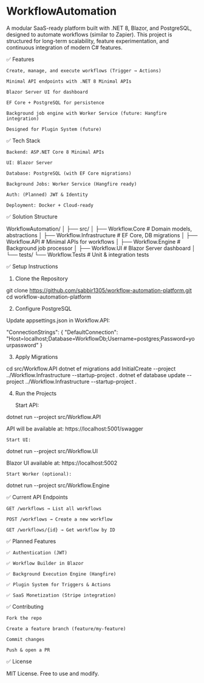# WorkflowAutomation


A modular SaaS-ready platform built with .NET 8, Blazor, and PostgreSQL, designed to automate workflows (similar to Zapier). 
This project is structured for long-term scalability, feature experimentation, and continuous integration of modern C# features.

✅ Features

    Create, manage, and execute workflows (Trigger → Actions)

    Minimal API endpoints with .NET 8 Minimal APIs

    Blazor Server UI for dashboard

    EF Core + PostgreSQL for persistence

    Background job engine with Worker Service (future: Hangfire integration)

    Designed for Plugin System (future)
	
	
✅ Tech Stack

    Backend: ASP.NET Core 8 Minimal APIs

    UI: Blazor Server

    Database: PostgreSQL (with EF Core migrations)

    Background Jobs: Worker Service (Hangfire ready)

    Auth: (Planned) JWT & Identity

    Deployment: Docker + Cloud-ready
	

✅ Solution Structure

WorkflowAutomation/
│
├── src/
│   ├── Workflow.Core             # Domain models, abstractions
│   ├── Workflow.Infrastructure   # EF Core, DB migrations
│   ├── Workflow.API              # Minimal APIs for workflows
│   ├── Workflow.Engine           # Background job processor
│   ├── Workflow.UI               # Blazor Server dashboard
│
└── tests/
    └── Workflow.Tests            # Unit & integration tests
	
	
✅ Setup Instructions
1. Clone the Repository

git clone https://github.com/sabbir1305/workflow-automation-platform.git
cd workflow-automation-platform

2. Configure PostgreSQL

Update appsettings.json in Workflow.API:

"ConnectionStrings": {
  "DefaultConnection": "Host=localhost;Database=WorkflowDb;Username=postgres;Password=yourpassword"
}

3. Apply Migrations

cd src/Workflow.API
dotnet ef migrations add InitialCreate --project ../Workflow.Infrastructure --startup-project .
dotnet ef database update --project ../Workflow.Infrastructure --startup-project .


4. Run the Projects

    Start API:

dotnet run --project src/Workflow.API

API will be available at:
https://localhost:5001/swagger

    Start UI:

dotnet run --project src/Workflow.UI

Blazor UI available at:
https://localhost:5002

    Start Worker (optional):

dotnet run --project src/Workflow.Engine

✅ Current API Endpoints

    GET /workflows → List all workflows

    POST /workflows → Create a new workflow

    GET /workflows/{id} → Get workflow by ID

✅ Planned Features

    ✅ Authentication (JWT)

    ✅ Workflow Builder in Blazor

    ✅ Background Execution Engine (Hangfire)

    ✅ Plugin System for Triggers & Actions

    ✅ SaaS Monetization (Stripe integration)

✅ Contributing

    Fork the repo

    Create a feature branch (feature/my-feature)

    Commit changes

    Push & open a PR

✅ License

MIT License. Free to use and modify.
